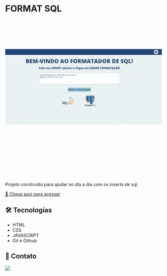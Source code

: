 # FORMAT SQL 

<img src="./assets/format-sql.gif" alt="Gif animado com o funcionamento do aplicativo" />

Projeto construído para ajudar no dia a dia com os inserts de sql.

[🔗 Clique aqui para acessar](https://wevessonmadson.github.io/format-sql/)


## 🛠 Tecnologias

- HTML
- CSS
- JAVASCRIPT
- Git e Github

## 💛 Contato

<a href="https://www.linkedin.com/in/wevesson-madson-9a5a4615a/"><img src="https://img.shields.io/badge/LinkedIn-0077B5?style=for-the-badge&logo=linkedin&logoColor=white" /></a>